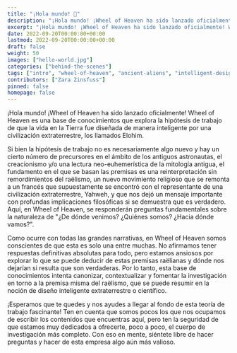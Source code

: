 ```yaml
---
title: "¡Hola mundo! 👋"
description: "¡Hola mundo! ¡Wheel of Heaven ha sido lanzado oficialmente! Wheel of Heaven es una base de conocimientos que explora la hipótesis de trabajo de que la vida en la Tierra fue diseñada de manera inteligente por una civilización extraterrestre, los llamados Elohim."
excerpt: "¡Hola mundo! ¡Wheel of Heaven ha sido lanzado oficialmente! Wheel of Heaven es una base de conocimientos que explora la hipótesis de trabajo de que la vida en la Tierra fue diseñada de manera inteligente por una civilización extraterrestre, los llamados Elohim."
date: 2022-09-20T00:00:00+00:00
lastmod: 2022-09-20T00:00:00+00:00
draft: false
weight: 50
images: ["hello-world.jpg"]
categories: ["behind-the-scenes"]
tags: ["intro", "wheel-of-heaven", "ancient-aliens", "intelligent-design", "raëlismo"]
contributors: ["Zara Zinsfuss"]
pinned: false
homepage: false
---
```


¡Hola mundo! ¡Wheel of Heaven ha sido lanzado oficialmente! Wheel of Heaven es una base de conocimientos que explora la hipótesis de trabajo de que la vida en la Tierra fue diseñada de manera inteligente por una civilización extraterrestre, los llamados Elohim.

Si bien la hipótesis de trabajo no es necesariamente algo nuevo y hay un cierto número de precursores en el ámbito de los antiguos astronautas, el creacionismo y/o una lectura neo-euhemerística de la mitología antigua, el fundamento en el que se basan las premisas es una reinterpretación sin remordimientos del raëlismo, un nuevo movimiento religioso que se remonta a un francés que supuestamente se encontró con el representante de una civilización extraterrestre, Yahweh, y que nos dejó un mensaje importante con profundas implicaciones filosóficas si se demuestra que es verdadero. Aquí, en Wheel of Heaven, se responderán preguntas fundamentales sobre la naturaleza de "¿De dónde venimos? ¿Quiénes somos? ¿Hacia dónde vamos?".

Como ocurre con todas las grandes narrativas, en Wheel of Heaven somos conscientes de que esta es solo una entre muchas. No afirmamos tener respuestas definitivas absolutas para todo, pero estamos ansiosos por explorar lo que se puede deducir de estas premisas raëlianas y dónde nos dejarían si resulta que son verdaderas. Por lo tanto, esta base de conocimientos intenta canonizar, contextualizar y fomentar la investigación en torno a la premisa misma del raëlismo, que se puede resumir en la noción de diseño inteligente extraterrestre o científico.

¡Esperamos que te quedes y nos ayudes a llegar al fondo de esta teoría de trabajo fascinante! Ten en cuenta que somos pocos los que nos ocupamos de escribir los contenidos que encuentras aquí, pero ten la seguridad de que estamos muy dedicados a ofrecerte, poco a poco, el cuerpo de investigación más completo. Con eso en mente, siéntete libre de hacer preguntas y hacer de esta empresa algo aún más valioso.
